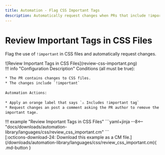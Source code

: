 ```yaml
---
title: Automation - Flag CSS Important Tags
description: Automatically request changes when PRs that include !important tags.
---
```

# Review Important Tags in CSS Files

Flag the use of `!important` in CSS files and automatically request changes.

<div class="automationImage" markdown="1">
![Review Important Tags in CSS Files](review-css-important.png)
</div>
<div class="automationDescription" markdown="1">
!!! info "Configuration Description"
    Conditions (all must be true):

    * The PR contains changes to CSS files.
    * The changes include `!important`

    Automation Actions:

    * Apply an orange label that says `⚠️ Includes !important tag`
    * Request changes an post a comment asking the PR author to remove the important tage.

</div>
<div class="automationExample" markdown="1">
!!! example "Review Important Tags in CSS Files"
    ```yaml+jinja
    --8<-- "docs/downloads/automation-library/languages/css/review_css_important.cm"
    ```
    <div class="result" markdown>
      <span>
      [:octicons-download-24: Download this example as a CM file.](/downloads/automation-library/languages/css/review_css_important.cm){ .md-button }
      </span>
    </div>
</div>
